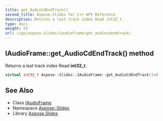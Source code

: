 ```yaml
---
title: get_AudioCdEndTrack()
second_title: Aspose.Slides for C++ API Reference
description: Returns a last track index Read int32_t.
type: docs
weight: 53
url: /cpp/aspose.slides/iaudioframe/get_audiocdendtrack/
---
```

## IAudioFrame::get_AudioCdEndTrack() method


Returns a last track index Read **int32_t**.

```cpp
virtual int32_t Aspose::Slides::IAudioFrame::get_AudioCdEndTrack()=0
```

## See Also

* Class [IAudioFrame](./)
* Namespace [Aspose::Slides](../)
* Library [Aspose.Slides](../../)